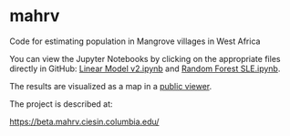 # mahrv
Code for estimating population in Mangrove villages in West Africa

You can view the Jupyter Notebooks by clicking on the appropriate files directly in GitHub: [Linear Model v2.ipynb](https://github.com/gyetman/mahrv/blob/master/Linear%20Model%20v2.ipynb) and [Random Forest SLE.ipynb](https://github.com/gyetman/mahrv/blob/master/Random%20Forest%20SLE.ipynb).

The results are visualized as a map in a [public viewer](https://columbia.maps.arcgis.com/apps/Styler/index.html?appid=30edc5325b8545f386ba9193a74d0ec1). 

The project is described at:

https://beta.mahrv.ciesin.columbia.edu/
